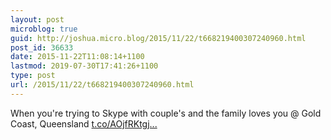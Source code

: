 ```yaml
---
layout: post
microblog: true
guid: http://joshua.micro.blog/2015/11/22/t668219400307240960.html
post_id: 36633
date: 2015-11-22T11:08:14+1100
lastmod: 2019-07-30T17:41:26+1100
type: post
url: /2015/11/22/t668219400307240960.html
---
```

When you're trying to Skype with couple's and the family loves you @ Gold Coast, Queensland [t.co/AOjfRKtgj...](https://t.co/AOjfRKtgjI)
